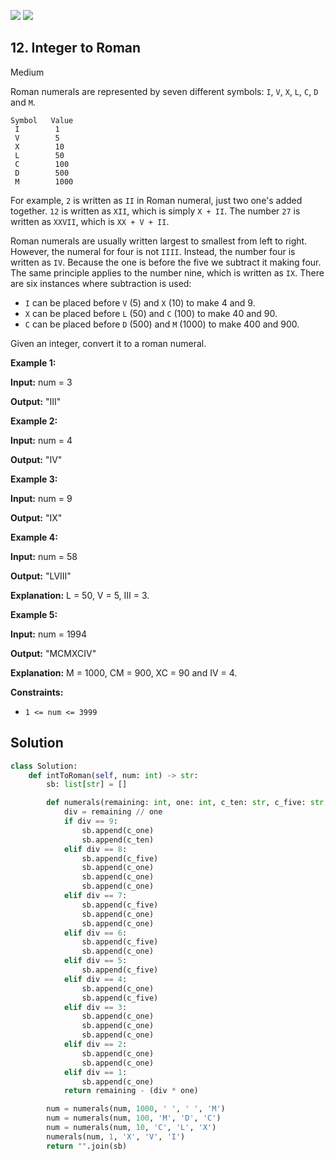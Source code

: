 [![](https://img.shields.io/github/stars/LeetCode-in-Python/LeetCode-in-Python?label=Stars&style=flat-square)](https://github.com/LeetCode-in-Python/LeetCode-in-Python)
[![](https://img.shields.io/github/forks/LeetCode-in-Python/LeetCode-in-Python?label=Fork%20me%20on%20GitHub%20&style=flat-square)](https://github.com/LeetCode-in-Python/LeetCode-in-Python/fork)

## 12\. Integer to Roman

Medium

Roman numerals are represented by seven different symbols: `I`, `V`, `X`, `L`, `C`, `D` and `M`.

    Symbol   Value
     I        1
     V        5
     X        10
     L        50
     C        100
     D        500
     M        1000

For example, `2` is written as `II` in Roman numeral, just two one's added together. `12` is written as `XII`, which is simply `X + II`. The number `27` is written as `XXVII`, which is `XX + V + II`.

Roman numerals are usually written largest to smallest from left to right. However, the numeral for four is not `IIII`. Instead, the number four is written as `IV`. Because the one is before the five we subtract it making four. The same principle applies to the number nine, which is written as `IX`. There are six instances where subtraction is used:

*   `I` can be placed before `V` (5) and `X` (10) to make 4 and 9.
*   `X` can be placed before `L` (50) and `C` (100) to make 40 and 90.
*   `C` can be placed before `D` (500) and `M` (1000) to make 400 and 900.

Given an integer, convert it to a roman numeral.

**Example 1:**

**Input:** num = 3

**Output:** "III" 

**Example 2:**

**Input:** num = 4

**Output:** "IV" 

**Example 3:**

**Input:** num = 9

**Output:** "IX" 

**Example 4:**

**Input:** num = 58

**Output:** "LVIII"

**Explanation:** L = 50, V = 5, III = 3. 

**Example 5:**

**Input:** num = 1994

**Output:** "MCMXCIV"

**Explanation:** M = 1000, CM = 900, XC = 90 and IV = 4. 

**Constraints:**

*   `1 <= num <= 3999`

## Solution

```python
class Solution:
    def intToRoman(self, num: int) -> str:
        sb: list[str] = []

        def numerals(remaining: int, one: int, c_ten: str, c_five: str, c_one: str) -> int:
            div = remaining // one
            if div == 9:
                sb.append(c_one)
                sb.append(c_ten)
            elif div == 8:
                sb.append(c_five)
                sb.append(c_one)
                sb.append(c_one)
                sb.append(c_one)
            elif div == 7:
                sb.append(c_five)
                sb.append(c_one)
                sb.append(c_one)
            elif div == 6:
                sb.append(c_five)
                sb.append(c_one)
            elif div == 5:
                sb.append(c_five)
            elif div == 4:
                sb.append(c_one)
                sb.append(c_five)
            elif div == 3:
                sb.append(c_one)
                sb.append(c_one)
                sb.append(c_one)
            elif div == 2:
                sb.append(c_one)
                sb.append(c_one)
            elif div == 1:
                sb.append(c_one)
            return remaining - (div * one)

        num = numerals(num, 1000, ' ', ' ', 'M')
        num = numerals(num, 100, 'M', 'D', 'C')
        num = numerals(num, 10, 'C', 'L', 'X')
        numerals(num, 1, 'X', 'V', 'I')
        return "".join(sb)
```
